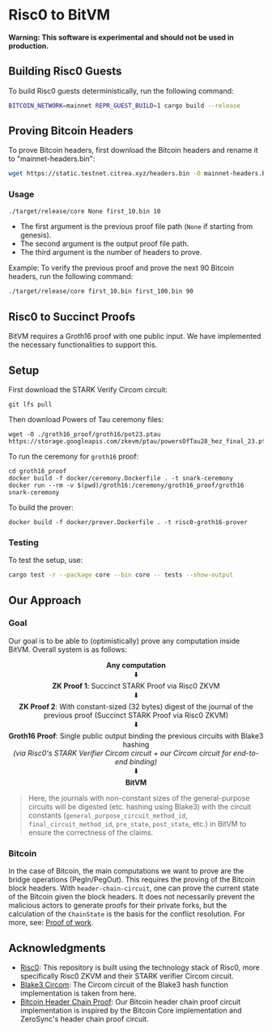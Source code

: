 # Risc0 to BitVM

**Warning: This software is experimental and should not be used in production.**

## Building Risc0 Guests

To build Risc0 guests deterministically, run the following command:

```bash
BITCOIN_NETWORK=mainnet REPR_GUEST_BUILD=1 cargo build --release
```

## Proving Bitcoin Headers

To prove Bitcoin headers, first download the Bitcoin headers and rename it to "mainnet-headers.bin":

```bash
wget https://static.testnet.citrea.xyz/headers.bin -O mainnet-headers.bin
```

### Usage

```bash
./target/release/core None first_10.bin 10
```

- The first argument is the previous proof file path (`None` if starting from genesis).
- The second argument is the output proof file path.
- The third argument is the number of headers to prove.

Example: To verify the previous proof and prove the next 90 Bitcoin headers, run the following command:

```bash
./target/release/core first_10.bin first_100.bin 90
```

## Risc0 to Succinct Proofs

BitVM requires a Groth16 proof with one public input. We have implemented the necessary functionalities to support this.

## Setup

First download the STARK Verify Circom circuit:

```
git lfs pull
```

Then download Powers of Tau ceremony files:

```
wget -O ./groth16_proof/groth16/pot23.ptau https://storage.googleapis.com/zkevm/ptau/powersOfTau28_hez_final_23.ptau
```

To run the ceremony for `groth16` proof:
```
cd groth16_proof
docker build -f docker/ceremony.Dockerfile . -t snark-ceremony
docker run --rm -v $(pwd)/groth16:/ceremony/groth16_proof/groth16 snark-ceremony
```

To build the prover:
```
docker build -f docker/prover.Dockerfile . -t risc0-groth16-prover
```


### Testing

To test the setup, use:

```bash
cargo test -r --package core --bin core -- tests --show-output
```

## Our Approach
### Goal
Our goal is to be able to (optimistically) prove any computation inside BitVM. Overall system is as follows:
<div align="center">
  <b>Any computation</b> <br> 
  ⬇️ <br>
  <b>ZK Proof 1</b>: Succinct STARK Proof via Risc0 ZKVM <br>
  ⬇️ <br>
  <b>ZK Proof 2</b>: With constant-sized (32 bytes) digest of the journal of the previous proof (Succinct STARK Proof via Risc0 ZKVM) <br>
  ⬇️ <br>
  <b>Groth16 Proof</b>: Single public output binding the previous circuits with Blake3 hashing <br>
  <i>(via Risc0's STARK Verifier Circom circuit + our Circom circuit for end-to-end binding)</i> <br>
  ⬇️ <br>
  <b>BitVM</b>
</div>

> Here, the journals with non-constant sizes of the general-purpose circuits will be digested (etc. hashing using Blake3) with the circuit constants (`general_purpose_circuit_method_id`, `final_circuit_method_id`, `pre_state`, `post_state`, etc.) in BitVM to ensure the correctness of the claims.

### Bitcoin
 In the case of Bitcoin, the main computations we want to prove are the bridge operations (PegIn/PegOut). This requires the proving of the Bitcoin block headers. With `header-chain-circuit`, one can prove the current state of the Bitcoin given the block headers. It does not necessarily prevent the malicious actors to generate proofs for their private forks, but the calculation of the `ChainState` is the basis for the conflict resolution. For more, see:
 [Proof of work](https://en.bitcoin.it/wiki/Proof_of_work).


## Acknowledgments
- [Risc0](https://github.com/risc0/risc0): This repository is built using the technology stack of Risc0, more specifically Risc0 ZKVM and their STARK verifier Circom circuit.
- [Blake3 Circom](https://github.com/banyancomputer/hot-proofs-blake3-circom): The Circom circuit of the Blake3 hash function implementation is taken from here.
- [Bitcoin Header Chain Proof](https://github.com/ZeroSync/header_chain/tree/master/program/src/block_header): Our Bitcoin header chain proof circuit implementation is inspired by the Bitcoin Core implementation and ZeroSync's header chain proof circuit.

